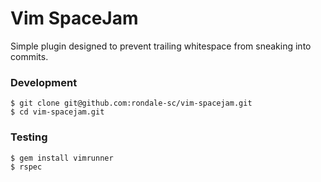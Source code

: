 # Vim SpaceJam

Simple plugin designed to prevent trailing whitespace from sneaking into commits.

### Development

```
$ git clone git@github.com:rondale-sc/vim-spacejam.git
$ cd vim-spacejam.git
```

### Testing

```
$ gem install vimrunner
$ rspec
```
